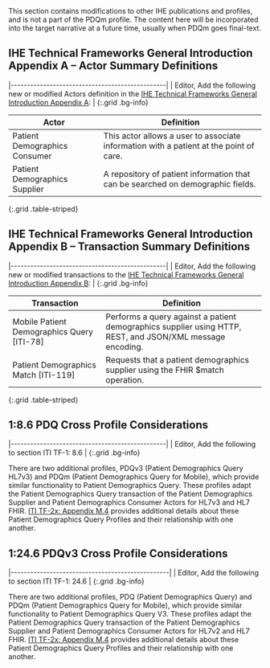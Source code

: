 <div markdown="1" class="stu-note">
This section contains modifications to other IHE publications and profiles, and is not a part of the PDQm profile. The content here will be incorporated into the target narrative at a future time, usually when PDQm goes final-text.
</div>

## IHE Technical Frameworks General Introduction Appendix A – Actor Summary Definitions

|------------------------------------------------|
| Editor, Add the following new or modified Actors definition in the [IHE Technical Frameworks General Introduction Appendix A](https://profiles.ihe.net/GeneralIntro/ch-A.html): |
{:.grid .bg-info}

| Actor                         | Definition                                                                                |
| ----------------------------- | ------------------------------------------------------------------------------------------|
| Patient Demographics Consumer | This actor allows a user to associate information with a patient at the point of care. |
| Patient Demographics Supplier | A repository of patient information that can be searched on demographic fields. |
{:.grid .table-striped}


## IHE Technical Frameworks General Introduction Appendix B – Transaction Summary Definitions

|------------------------------------------------|
| Editor, Add the following new or modified transactions to the [IHE Technical Frameworks General Introduction Appendix B](https://profiles.ihe.net/GeneralIntro/ch-B.html): |
{:.grid .bg-info}


| Transaction                              | Definition                                                                              |
| ---------------------------------------- | --------------------------------------------------------------------------------------- |
| Mobile Patient Demographics Query \[ITI-78\]   | Performs a query against a patient demographics supplier using HTTP, REST, and JSON/XML message encoding. 
| Patient Demographics Match \[ITI-119\] | Requests that a patient demographics supplier using the FHIR $match operation.|
{:.grid .table-striped}


## 1:8.6 PDQ Cross Profile Considerations

|------------------------------------------------|
| Editor, Add the following to section ITI TF-1: 8.6 |
{:.grid  .bg-info}

There are two additional profiles, PDQv3 (Patient Demographics Query HL7v3) and
PDQm (Patient Demographics Query for Mobile), which provide similar functionality to
Patient Demographics Query. These profiles adapt the Patient Demographics Query
transaction of the Patient Demographics Supplier and Patient Demographics Consumer
Actors for HL7v3 and HL7 FHIR. [ITI TF-2x: Appendix M.4](https://profiles.ihe.net/ITI/TF/Volume2/ch-M.html#M.4) provides additional details
about these Patient Demographics Query Profiles and their relationship with one another.


## 1:24.6 PDQv3 Cross Profile Considerations

|-------------------------------------------------|
| Editor, Add the following to section ITI TF-1: 24.6 |
{:.grid .bg-info}

There are two additional profiles, PDQ (Patient Demographics Query) and PDQm (Patient
Demographics Query for Mobile), which provide similar functionality to Patient
Demographics Query V3. These profiles adapt the Patient Demographics Query
transaction of the Patient Demographics Supplier and Patient Demographics Consumer
Actors for HL7v2 and HL7 FHIR. [ITI TF-2x: Appendix M.4](https://profiles.ihe.net/ITI/TF/Volume2/ch-M.html#M.4) provides additional details
about these Patient Demographics Query Profiles and their relationship with one another.
